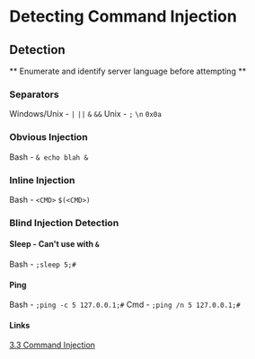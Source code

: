 # Detecting Command Injection
## Detection
** Enumerate and identify server language before attempting **
### Separators
Windows/Unix - `|` `||` `&` `&&`
Unix - `;` `\n` `0x0a`

### Obvious Injection
Bash - `& echo blah &`

### Inline Injection
Bash - `<CMD>` `$(<CMD>)`

### Blind Injection Detection
#### Sleep - Can't use with `&`
Bash - `;sleep 5;#`

#### Ping
Bash - `;ping -c 5 127.0.0.1;#`
Cmd - `;ping /n 5 127.0.0.1;#`

#### Links
[3.3 Command Injection](3.3%20Command%20Injection.md)